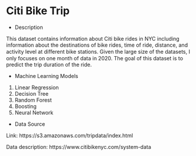 # Citi Bike Trip

* Description
<p>This dataset contains information about Citi bike rides in NYC including information about the destinations of bike rides, time of ride, distance, and activity level at diﬀerent bike stations. Given the large size of the datasets, I only focuses on one month of data in 2020. The goal of this dataset is to predict the trip duration of the ride.</p>

* Machine Learning Models
<ol>
  <li>Linear Regression</li>
  <li>Decision Tree</li>
  <li>Random Forest</li>
  <li>Boosting</li>
  <li>Neural Network</li>
</ol>


* Data Source
<p>Link: https://s3.amazonaws.com/tripdata/index.html</p>
<p>Data description: https://www.citibikenyc.com/system-data</p>

